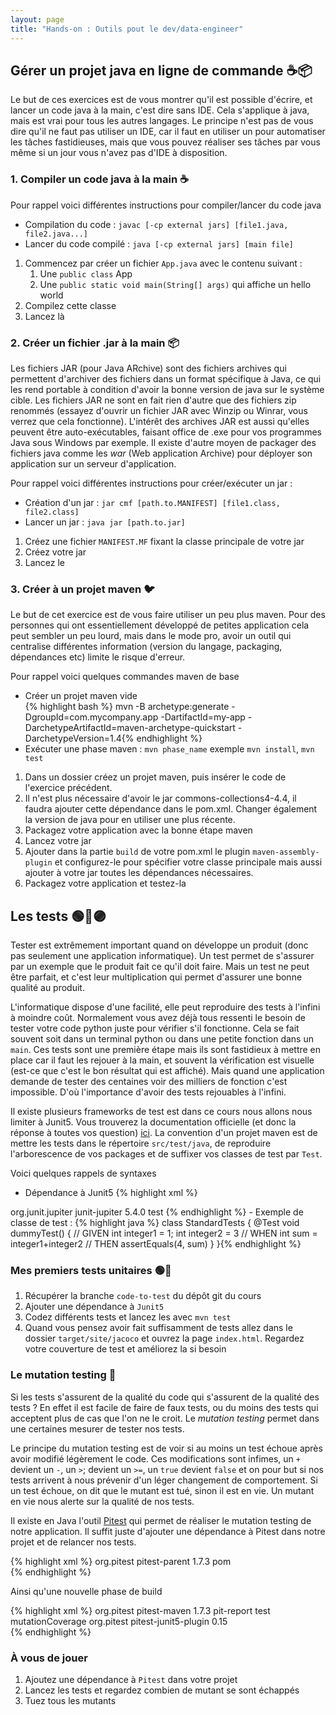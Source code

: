 ```yaml
---
layout: page
title: "Hands-on : Outils pout le dev/data-engineer"
---
```


## Gérer un projet java en ligne de commande ☕📦

Le but de ces exercices est de vous montrer qu'il est possible d'écrire, et lancer un code java à la main, c'est dire sans IDE.
Cela s'applique à java, mais est vrai pour tous les autres langages.
Le principe n'est pas de vous dire qu'il ne faut pas utiliser un IDE, car il faut en utiliser un pour automatiser les tâches fastidieuses, mais que vous pouvez réaliser ses tâches par vous même si un jour vous n'avez pas d'IDE à disposition.

### 1. Compiler un code java à la main ☕

Pour rappel voici différentes instructions pour compiler/lancer du code java

 - Compilation du code : `javac [-cp external jars] [file1.java, file2.java...]`
 - Lancer du code compilé : `java [-cp external jars] [main file]`

1. Commencez par créer un fichier `App.java` avec le contenu suivant :
   1. Une `public class` App
   2. Une `public static void main(String[] args)` qui affiche un hello world
2. Compilez cette classe
3. Lancez là

### 2. Créer un fichier .jar à la main 📦

Les fichiers JAR (pour Java ARchive) sont des fichiers archives qui permettent d'archiver des fichiers dans un format spécifique à Java, ce qui les rend portable à condition d'avoir la bonne version de java sur le système cible.
Les fichiers JAR ne sont en fait rien d'autre que des fichiers zip renommés (essayez d'ouvrir un fichier JAR avec Winzip ou Winrar, vous verrez que cela fonctionne).
L'intérêt des archives JAR est aussi qu'elles peuvent être auto-exécutables, faisant office de .exe pour vos programmes Java sous Windows par exemple.
Il existe d'autre moyen de packager des fichiers java comme les *war* (Web application Archive) pour déployer son application sur un serveur d'application.

Pour rappel voici différentes instructions pour créer/exécuter un jar :
 - Création d'un jar : `jar cmf [path.to.MANIFEST] [file1.class, file2.class]`
 - Lancer un jar :  `java jar [path.to.jar]`

1. Créez une fichier `MANIFEST.MF` fixant la classe principale de votre jar
2. Créez votre jar
3. Lancez le

### 3. Créer à un projet maven 🐦

Le but de cet exercice est de vous faire utiliser un peu plus maven. Pour des personnes qui ont essentiellement développé de petites application cela peut sembler un peu lourd, mais dans le mode pro, avoir un outil qui centralise différentes information (version du langage, packaging, dépendances etc) limite le risque d'erreur.

Pour rappel voici quelques commandes maven de base

- Créer un projet maven vide  
    {% highlight bash %}
mvn -B archetype:generate   -DgroupId=com.mycompany.app 
                            -DartifactId=my-app 
                            -DarchetypeArtifactId=maven-archetype-quickstart 
                            -DarchetypeVersion=1.4{% endhighlight %}
- Exécuter une phase maven : `mvn phase_name` exemple `mvn install`, `mvn test`

1. Dans un dossier créez un projet maven, puis insérer le code de l'exercice précédent.
2. Il n'est plus nécessaire d'avoir le jar commons-collections4-4.4, il faudra ajouter cette dépendance dans le pom.xml. Changer également la version de java pour en utiliser une plus récente.
3. Packagez votre application avec la bonne étape maven
4. Lancez votre jar
5. Ajouter dans la partie `build` de votre pom.xml le plugin `maven-assembly-plugin` et configurez-le pour spécifier votre classe principale mais aussi ajouter à votre jar toutes les dépendances nécessaires.
6. Packagez votre application et testez-la

## Les tests 🟢🔴🟣

Tester est extrêmement important quand on développe un produit (donc pas seulement une application informatique).
Un test permet de s'assurer par un exemple que le produit fait ce qu'il doit faire.
Mais un test ne peut être parfait, et c'est leur multiplication qui permet d'assurer une bonne qualité au produit.

L'informatique dispose d'une facilité, elle peut reproduire des tests à l'infini à moindre coût.
Normalement vous avez déjà tous ressenti le besoin de tester votre code python juste pour vérifier s'il fonctionne.
Cela se fait souvent soit dans un terminal python ou dans une petite fonction dans un `main`.
Ces tests sont une première étape mais ils sont fastidieux à mettre en place car il faut les rejouer à la main, et souvent la vérification est visuelle (est-ce que c'est le bon résultat qui est affiché).
Mais quand une application demande de tester des centaines voir des milliers de fonction c'est impossible.
D'où l'importance d'avoir des tests rejouables à l'infini.

Il existe plusieurs frameworks de test est dans ce cours nous allons nous limiter à Junit5.
Vous trouverez la documentation officielle (et donc la réponse à toutes vos question) [ici](https://junit.org/junit5/docs/current/user-guide/). La convention d'un projet maven est de mettre les tests dans le répertoire `src/test/java`, de reproduire l'arborescence de vos packages et de suffixer vos classes de test par `Test`.

Voici quelques rappels de syntaxes
- Dépendance à Junit5
    {% highlight xml %}
<dependency>
    <groupId>org.junit.jupiter</groupId>
    <artifactId>junit-jupiter</artifactId>
    <version>5.4.0</version>
    <scope>test</scope>
</dependency>{% endhighlight %}
- Exemple de classe de test :
    {% highlight java %}
class StandardTests {
    @Test
    void dummyTest() {
        // GIVEN
        int integer1 = 1;
        int integer2 = 3
        // WHEN
        int sum = integer1+integer2
        // THEN
        assertEquals(4, sum)
    }
}{% endhighlight %} 

### Mes premiers tests unitaires 🟢🔴

1. Récupérer la branche `code-to-test` du dépôt git du cours
2. Ajouter une dépendance à `Junit5`
3. Codez différents tests et lancez les avec `mvn test`
4. Quand vous pensez avoir fait suffisamment de tests allez dans le dossier `target/site/jacoco` et ouvrez la page `index.html`. Regardez votre couverture de test et améliorez la si besoin

### Le mutation testing 🦠

Si les tests s'assurent de la qualité du code qui s'assurent de la qualité des tests ?
En effet il est facile de faire de faux tests, ou du moins des tests qui acceptent plus de cas que l'on ne le croit. Le *mutation testing* permet dans une certaines mesurer de tester nos tests.

Le principe du mutation testing est de voir si au moins un test échoue après avoir modifié légèrement le code.
Ces modifications sont infimes, un `+` devient un `-`, un `>`; devient un `>=`, un `true` devient `false` et on pour but si nos tests arrivent à nous prévenir d'un léger changement de comportement.
Si un test échoue, on dit que le mutant est tué, sinon il est en vie. Un mutant en vie nous alerte sur la qualité de nos tests.

Il existe en Java l'outil [Pitest](https://pitest.org/) qui permet de réaliser le mutation testing de notre application. Il suffit juste d'ajouter une dépendance à Pitest dans notre projet et de relancer nos tests.

{% highlight xml %}
<dependencies>
    <dependency>
        <groupId>org.pitest</groupId>
        <artifactId>pitest-parent</artifactId>
        <version>1.7.3</version>
        <type>pom</type>
    </dependency>       
</dependencies> 
{% endhighlight %} 

Ainsi qu'une nouvelle phase de build

{% highlight xml %}
<build>
    <plugins>
        <plugin>
            <groupId>org.pitest</groupId>
            <artifactId>pitest-maven</artifactId>
            <version>1.7.3</version>
            <executions>
                <execution>
                    <id>pit-report</id>
                    <!-- optional, this example attached the goal into mvn test phase -->
                    <phase>test</phase>
                    <goals>
                        <goal>mutationCoverage</goal>
                    </goals>
                </execution>
            </executions>
            <dependencies>
                <!-- for Juni5 -->
                <dependency>
                    <groupId>org.pitest</groupId>
                    <artifactId>pitest-junit5-plugin</artifactId>
                    <version>0.15</version>
                </dependency>
            </dependencies>
        </plugin>    
    </plugins>
</build>{% endhighlight %} 

### À vous de jouer

1. Ajoutez une dépendance à `Pitest` dans votre projet
2. Lancez les tests et regardez combien de mutant se sont échappés
3. Tuez tous les mutants